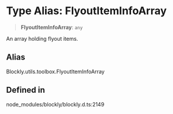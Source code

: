 # Type Alias: FlyoutItemInfoArray

> **FlyoutItemInfoArray**: `any`

An array holding flyout items.

## Alias

Blockly.utils.toolbox.FlyoutItemInfoArray

## Defined in

node_modules/blockly/blockly.d.ts:2149
